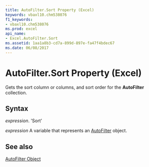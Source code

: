 ```yaml
---
title: AutoFilter.Sort Property (Excel)
keywords: vbaxl10.chm538076
f1_keywords:
- vbaxl10.chm538076
ms.prod: excel
api_name:
- Excel.AutoFilter.Sort
ms.assetid: 1aa1a8b3-cd7a-899d-897e-fa47f4bdec67
ms.date: 06/08/2017
---
```



# AutoFilter.Sort Property (Excel)

Gets the sort column or columns, and sort order for the  **AutoFilter** collection.


## Syntax

 _expression_. 'Sort'

 _expression_ A variable that represents an [AutoFilter](./Excel.AutoFilter.md) object.


## See also


[AutoFilter Object](Excel.AutoFilter.md)

